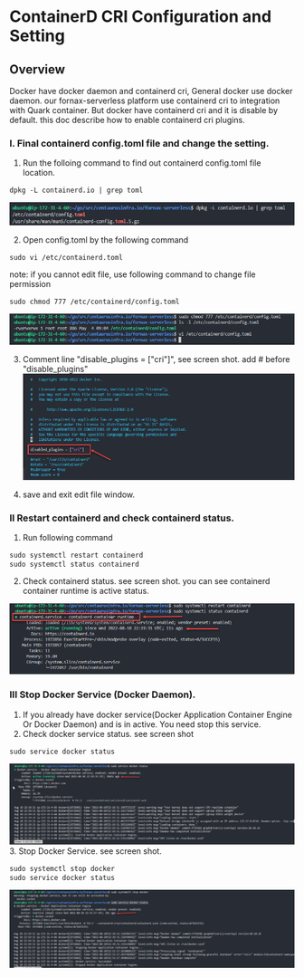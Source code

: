 # ContainerD CRI Configuration and Setting

## Overview
Docker have docker daemon and containerd cri, General docker use docker daemon. our fornax-serverless platform use containerd cri to integration with Quark container. But docker have containerd cri and it is disable by default. this doc describe how to enable containerd cri plugins.


### I. Final containerd config.toml file and change the setting.
1. Run the folloing command to find out containerd config.toml file location.
```script
dpkg -L containerd.io | grep toml

```
![how to find toml file:](./images/containerd-02-find-config_toml.png)

2. Open config.toml by the following command
```script
sudo vi /etc/containerd.toml
```
note: if you cannot edit file, use following command to change file permission
```script
sudo chmod 777 /etc/containerd/config.toml
```
![change permission:](./images/containerd-03-change_permission.png)

3. Comment line "disable_plugins = ["cri"]", see screen shot.
add # before "disable_plugins"
![modify plugins:](./images/containerd-01-plugins.png)

4. save and exit edit file window.

### II Restart containerd and check containerd status.
1. Run following command 
```script
sudo systemctl restart containerd
sudo systemctl status containerd
```

2. Check containerd status. see screen shot.
you can see containerd container runtime is active status.

![containerd status:](./images/containerd-05-status.png)


### III Stop Docker Service (Docker Daemon).
1. If you already have docker service(Docker Application Container Engine Or Docker Daemon) and is in active. You need stop this service.
2. Check docker service status. see screen shot
```script
sudo service docker status
```
![dock active status:](./images/containerd-06-docker-active-status.png)
3. Stop Docker Service. see screen shot.
```script
sudo systemctl stop docker
sudo service docker status
```
![dock inactive status:](./images/containerd-07-docker-inactive-status.png)
